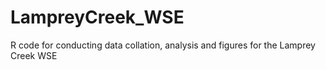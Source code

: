 # LampreyCreek_WSE
R code for conducting data collation, analysis and figures for the Lamprey Creek WSE
